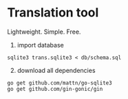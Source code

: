 # Translation tool

Lightweight. Simple. Free.

1) import database

```
sqlite3 trans.sqlite3 < db/schema.sql
```

2) download all dependencies

```
go get github.com/mattn/go-sqlite3
go get github.com/gin-gonic/gin
```
